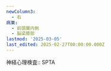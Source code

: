 ```yaml
---
newColumn3:
  - 右
病巣:
  - 前頭葉内側
  - 脳梁膝部
lastmod: '2025-03-05'
last_edited: 2025-02-27T00:00:00.000Z
---
```


神経心理検査:: SPTA
